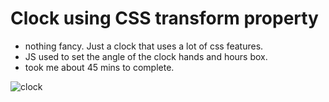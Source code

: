 # Clock using CSS transform property

- nothing fancy. Just a clock that uses a lot of css features.
- JS used to set the angle of the clock hands and hours box.
- took me about 45 mins to complete. 

![clock](https://i.imgur.com/mH7LYZv.png)